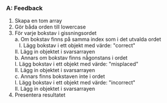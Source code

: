 ### **A: Feedback**

1. Skapa en tom array  
2. Gör båda orden till lowercase  
3. För varje bokstav i gissningsordet  
    a. Om bokstav finns på samma index som i det utvalda ordet  
    &nbsp;&nbsp; I. Lägg bokstav i ett objekt med värde: "correct"  
     II. Lägg in objektet i svarsarrayen  
    b. Annars om bokstav finns någonstans i ordet  
     I. Lägg bokstav i ett objekt med värde: "misplaced"  
     II. Lägg in objektet i svarsarrayen  
    c. Annars finns bokstaven inte i ordet  
     I. Lägg bokstav i ett objekt med värde: "incorrect"  
     II. Lägg in objektet i svarsarrayen  
4. Presentera resultatet